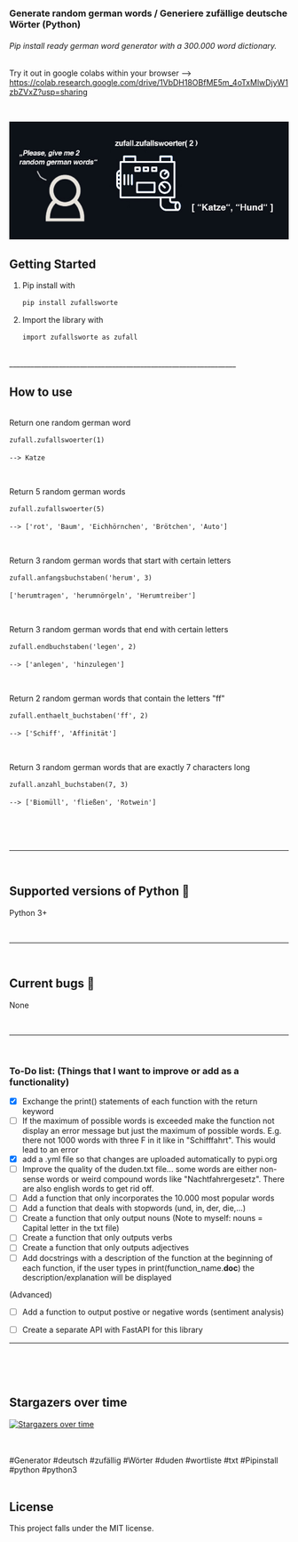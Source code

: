 ### Generate random german words / Generiere zufällige deutsche Wörter (Python)

###### Pip install ready german word generator with a 300.000 word dictionary. 

Try it out in google colabs within your browser --> https://colab.research.google.com/drive/1VbDH18OBfME5m_4oTxMlwDjyW1zbZVxZ?usp=sharing

<br> 


<p align="center">
    <a href="https://github.com/MaximilianFreitag/Zufallswort">
        <img src="https://github.com/MaximilianFreitag/Zufallswort/blob/main/image_gen.jpg">
    </a>
</p>


<!-- GETTING STARTED -->
## Getting Started


1. Pip install with
   ```sh
   pip install zufallsworte
   ```

2. Import the library with
   ```sh
   import zufallsworte as zufall
   ```

<br> 
________________________________________________________________
<br>  
 
   
<!-- How to use -->
## How to use
   
<br>
Return one random german word

    zufall.zufallswoerter(1)
    
    --> Katze

<br> 

Return 5 random german words 
 
    zufall.zufallswoerter(5)
    
    --> ['rot', 'Baum', 'Eichhörnchen', 'Brötchen', 'Auto']

<br> 

Return 3 random german words that start with certain letters 

    zufall.anfangsbuchstaben('herum', 3)
    
    ['herumtragen', 'herumnörgeln', 'Herumtreiber']

<br> 

Return 3 random german words that end with certain letters 

    zufall.endbuchstaben('legen', 2)
    
    --> ['anlegen', 'hinzulegen']


<br> 

Return 2 random german words that contain the letters "ff"


    zufall.enthaelt_buchstaben('ff', 2)
    
    --> ['Schiff', 'Affinität']

<br> 

Return 3 random german words that are exactly 7 characters long


    zufall.anzahl_buchstaben(7, 3)
    
    --> ['Biomüll', 'fließen', 'Rotwein']


<br />
<br />
<br />


__________________________________________________

<br />

<!-- Supported versions -->
## Supported versions of Python 🐍

Python 3+


<br>




__________________________________________________

<br />

<!-- Current bugs -->
## Current bugs 🐞

None

<br>

__________________________________________________


<br>

### To-Do list: (Things that I want to improve or add as a functionality)

- [x] Exchange the print() statements of each function with the return keyword
- [ ] If the maximum of possible words is exceeded make the function not display an error message but just the maximum of possible words. E.g. there not 1000 words with three F in it like in "Schifffahrt". This would lead to an error 
- [x] add a .yml file so that changes are uploaded automatically to pypi.org 
- [ ] Improve the quality of the duden.txt file... some words are either non-sense words or weird compound words like "Nachtfahrergesetz". There are also english words to get rid off.
- [ ] Add a function that only incorporates the 10.000 most popular words 
- [ ] Add a function that deals with stopwords (und, in, der, die,...)
- [ ] Create a function that only output nouns (Note to myself: nouns = Capital letter in the txt file) 
- [ ] Create a function that only outputs verbs 
- [ ] Create a function that only outputs adjectives 
- [ ] Add docstrings with a description of the function at the beginning of each function, if the user types in print(function_name.__doc__) the description/explanation will be displayed 

(Advanced)
- [ ] Add a function to output postive or negative words (sentiment analysis)
- [ ] Create a separate API with FastAPI for this library


__________________________________________________
<br>


<br />
<br />

## Stargazers over time

[![Stargazers over time](https://starchart.cc/MaximilianFreitag/Zufallswort.svg)](https://starchart.cc/MaximilianFreitag/Zufallswort)





<br />
<br />
#Generator #deutsch #zufällig #Wörter #duden #wortliste #txt #Pipinstall #python #python3  
<br />
<br />



## License
This project falls under the MIT license.





